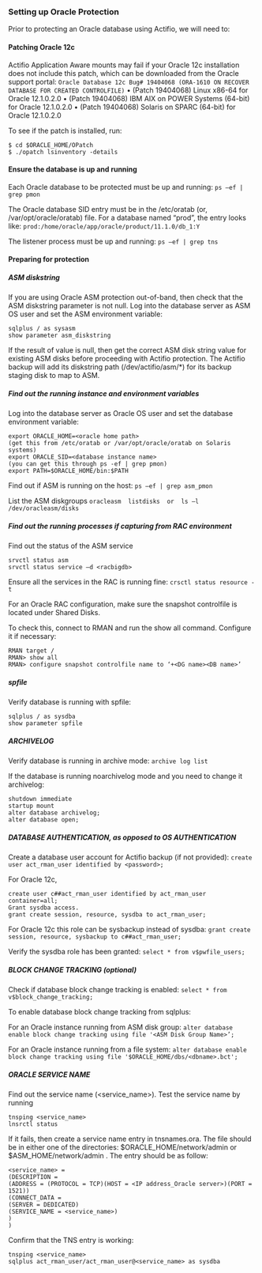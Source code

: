 ### Setting up Oracle Protection

Prior to protecting an Oracle database using Actifio, we will need to:

#### Patching Oracle 12c

Actifio Application Aware mounts may fail if your Oracle 12c installation does not include this patch, which can be downloaded from the Oracle support portal: 
`Oracle Database 12c Bug# 19404068 (ORA-1610 ON RECOVER DATABASE FOR CREATED CONTROLFILE)`
• (Patch 19404068) Linux x86-64 for Oracle 12.1.0.2.0
• (Patch 19404068) IBM AIX on POWER Systems (64-bit) for Oracle 12.1.0.2.0
• (Patch 19404068) Solaris on SPARC (64-bit) for Oracle 12.1.0.2.0

To see if the patch is installed, run:
```
$ cd $ORACLE_HOME/OPatch
$ ./opatch lsinventory -details
```

#### Ensure the database is up and running

Each Oracle database to be protected must be up and running: 
`ps –ef | grep pmon`

The Oracle database SID entry must be in the /etc/oratab (or, /var/opt/oracle/oratab) file. For a database named “prod”, the entry looks like: 
`prod:/home/oracle/app/oracle/product/11.1.0/db_1:Y`

The listener process must be up and running: 
`ps –ef | grep tns`

#### Preparing for protection

##### ASM diskstring

If you are using Oracle ASM protection out-of-band, then check that the ASM diskstring parameter is not null. Log into the database server as ASM OS user and set the ASM environment variable:
```
sqlplus / as sysasm
show parameter asm_diskstring
```
If the result of value is null, then get the correct ASM disk string value for existing ASM disks before proceeding with Actifio protection. The Actifio backup will add its diskstring path (/dev/actifio/asm/*) for its backup staging disk to map to ASM.


##### Find out the running instance and environment variables
Log into the database server as Oracle OS user and set the database environment variable:
```
export ORACLE_HOME=<oracle home path> 
(get this from /etc/oratab or /var/opt/oracle/oratab on Solaris systems)
export ORACLE_SID=<database instance name> 
(you can get this through ps ‐ef | grep pmon)
export PATH=$ORACLE_HOME/bin:$PATH
```

Find out if ASM is running on the host:
`ps –ef | grep asm_pmon`

List the ASM diskgroups
`oracleasm  listdisks  or  ls –l /dev/oracleasm/disks`

##### Find out the running processes if capturing from RAC environment
Find out the status of the ASM service
```
srvctl status asm
srvctl status service –d <racbigdb>
```

Ensure all the services in the RAC is running fine:
`crsctl status resource -t`

For an Oracle RAC configuration, make sure the snapshot controlfile is located under Shared Disks.  

To check this, connect to RMAN and run the show all command. Configure it if necessary:
```
RMAN target /
RMAN> show all
RMAN> configure snapshot controlfile name to ‘+<DG name><DB name>’
```


##### spfile

Verify database is running with spfile: 
```
sqlplus / as sysdba
show parameter spfile
```

##### ARCHIVELOG
Verify database is running in archive mode: 
`archive log list`

If the database is running noarchivelog mode and you need to change it archivelog:
```
shutdown immediate
startup mount
alter database archivelog;
alter database open;
```

##### DATABASE AUTHENTICATION, as opposed to OS AUTHENTICATION
Create a database user account for Actifio backup (if not provided):
`create user act_rman_user identified by <password>; `

For Oracle 12c, 
```
create user c##act_rman_user identified by act_rman_user container=all;
Grant sysdba access. 
grant create session, resource, sysdba to act_rman_user;
```

For Oracle 12c this role can be sysbackup instead of sysdba:
`grant create session, resource, sysbackup to c##act_rman_user; `

Verify the sysdba role has been granted: 
`select * from v$pwfile_users;`

##### BLOCK CHANGE TRACKING (optional)

Check if database block change tracking is enabled: 
`select * from v$block_change_tracking;`

To enable database block change tracking from sqlplus:  

For an Oracle instance running from ASM disk group:
`alter database enable block change tracking using file '<ASM Disk Group Name>’;`

For an Oracle instance running from a file system:
`alter database enable block change tracking using file '$ORACLE_HOME/dbs/<dbname>.bct';`

##### ORACLE SERVICE NAME

Find out the service name (<service_name>). Test the service name by running
```
tnsping <service_name>
lnsrctl status
```

If it fails, then create a service name entry in tnsnames.ora. The file should be in either one of the directories: $ORACLE_HOME/network/admin or $ASM_HOME/network/admin . The entry should be as follow:
```
<service_name> =
(DESCRIPTION =
(ADDRESS = (PROTOCOL = TCP)(HOST = <IP address_Oracle server>)(PORT = 1521))
(CONNECT_DATA =
(SERVER = DEDICATED)
(SERVICE_NAME = <service_name>) 
)
)
```

Confirm that the TNS entry is working:
```
tnsping <service_name>
sqlplus act_rman_user/act_rman_user@<service_name> as sysdba
```
